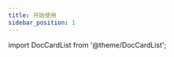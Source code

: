 ```yaml
---
title: 开始使用
sidebar_position: 1
---
```



import DocCardList from '@theme/DocCardList';

<DocCardList />